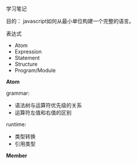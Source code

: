 学习笔记

目的： javascript如何从最小单位构建一个完整的语言。

表达式

- Atom 
- Expression
- Statement
- Structure
- Program/Module



**Atom** 

grammar:
- 语法树与运算符优先级的关系
- 运算符左值和右值的区别

runtime:
- 类型转换
- 引用类型

**Member**
